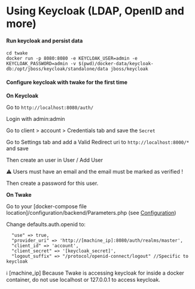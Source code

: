 # Using Keycloak \(LDAP, OpenID and more\)

#### Run keycloak and persist data

```text
cd twake
docker run -p 8080:8080 -e KEYCLOAK_USER=admin -e KEYCLOAK_PASSWORD=admin -v $(pwd)/docker-data/keycloak-db:/opt/jboss/keycloak/standalone/data jboss/keycloak
```

#### Configure keycloak with twake for the first time

**On Keycloak**

Go to `http://localhost:8080/auth/`

Login with admin:admin

Go to client &gt; account &gt; Credentials tab and save the `Secret`

Go to Settings tab and add a Valid Redirect uri to `http://localhost:8000/*` and save

Then create an user in User / Add User

⚠️ Users must have an email and the email must be marked as verified !

Then create a password for this user.

**On Twake**

Go to your \[docker-compose file location\]/configuration/backend/Parameters.php \(see [Configuration](../)\)

Change defaults.auth.openid to:

```text
  "use" => true,
  "provider_uri" => 'http://[machine_ip]:8080/auth/realms/master',
  "client_id" => 'account',
  "client_secret" => '[keycloak_secret]',
  "logout_suffix" => "/protocol/openid-connect/logout" //Specific to keycloak
```

ℹ️ \[machine\_ip\] Because Twake is accessing keycloak for inside a docker container, do not use localhost or 127.0.0.1 to access keycloak.

